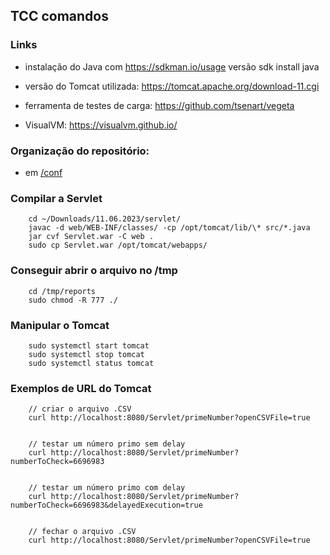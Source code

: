 ## TCC comandos

### Links
- instalação do Java com <https://sdkman.io/usage> versão 
        sdk install java
        
- versão do Tomcat utilizada: <https://tomcat.apache.org/download-11.cgi>
- ferramenta de testes de carga: <https://github.com/tsenart/vegeta>
- VisualVM: <https://visualvm.github.io/>

### Organização do repositório:
- em [/conf](./conf/) 

        
### Compilar a Servlet
        cd ~/Downloads/11.06.2023/servlet/
        javac -d web/WEB-INF/classes/ -cp /opt/tomcat/lib/\* src/*.java
        jar cvf Servlet.war -C web .
        sudo cp Servlet.war /opt/tomcat/webapps/

### Conseguir abrir o arquivo no /tmp
        cd /tmp/reports
        sudo chmod -R 777 ./

### Manipular o Tomcat
        sudo systemctl start tomcat
        sudo systemctl stop tomcat
        sudo systemctl status tomcat


### Exemplos de URL do Tomcat
        // criar o arquivo .CSV
        curl http://localhost:8080/Servlet/primeNumber?openCSVFile=true
        

        // testar um número primo sem delay
        curl http://localhost:8080/Servlet/primeNumber?numberToCheck=6696983
        

        // testar um número primo com delay
        curl http://localhost:8080/Servlet/primeNumber?numberToCheck=6696983&delayedExecution=true
        

        // fechar o arquivo .CSV
        curl http://localhost:8080/Servlet/primeNumber?openCSVFile=true
        
